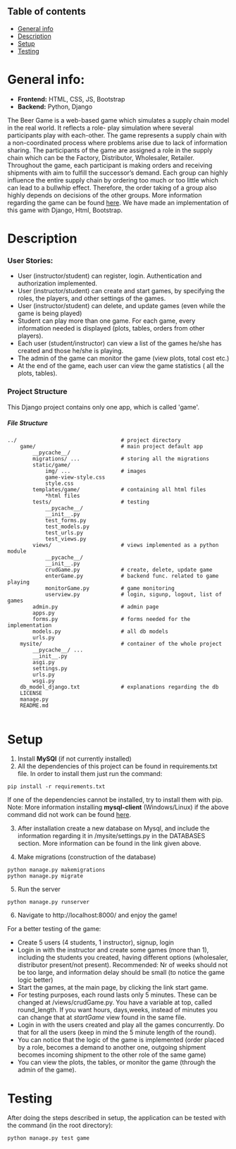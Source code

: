 ## Table of contents
* [General info](#general-info)
* [Description](#description)
* [Setup](#setup)
* [Testing](#testing)


# General info:
* **Frontend:** HTML, CSS, JS, Bootstrap  
* **Backend:** Python, Django

The Beer Game is a web-based game which simulates a supply chain model in the real world. It reflects a role-
play simulation where several participants play with each-other. The game represents a supply chain with a
non-coordinated process where problems arise due to lack of information sharing. The participants of the game
are assigned a role in the supply chain which can be the Factory, Distributor, Wholesaler, Retailer. Throughout
the game, each participant is making orders and receiving shipments with aim to fulfill the successor’s demand.
Each group can highly influence the entire supply chain by ordering too much or too little which can lead to
a bullwhip effect. Therefore, the order taking of a group also highly depends on decisions of the other groups.
More information regarding the game can be found [here](http://scgames.bauer.uh.edu/). We have made an implementation of this game with Django, Html, Bootstrap.



# Description
### User Stories:
* User (instructor/student) can register, login. Authentication and authorization implemented.
* User (instructor/student) can create and start games, by specifying the roles, the players, and other settings of the games.
* User (instructor/student) can delete, and update games (even while the game is being played)
* Student can play more than one game. For each game, every information needed is displayed (plots, tables, orders from other players).
* Each user (student/instructor) can view a list of the games he/she has created and those he/she is playing.
* The admin of the game can monitor the game (view plots, total cost etc.)
* At the end of the game, each user can view the game statistics ( all the plots, tables).

### Project Structure
This Django project contains only one app, which is called 'game'.

##### File Structure
```
../                                 # project directory
    game/                           # main project default app
        __pycache__/
        migrations/ ...             # storing all the migrations
        static/game/
            img/ ...                # images
            game-view-style.css     
            style.css
        templates/game/             # containing all html files
            *html files
        tests/                      # testing
            __pycache__/
            __init__.py
            test_forms.py
            test_models.py
            test_urls.py
            test_views.py
        views/                      # views implemented as a python module
            __pycache__/
            __init__.py
            crudGame.py             # create, delete, update game
            enterGame.py            # backend func. related to game playing
            monitorGame.py          # game monitoring
            userview.py             # login, sigunp, logout, list of games
        admin.py                    # admin page
        apps.py
        forms.py                    # forms needed for the implementation
        models.py                   # all db models      
        urls.py
    mysite/                         # container of the whole project
        __pycache__/ ...             
        __init__.py               
        asgi.py
        settings.py
        urls.py
        wsgi.py
    db_model_django.txt             # explanations regarding the db
    LICENSE
    manage.py
    README.md
    
```



# Setup
1. Install **MySQl** (if not currently installed)
2. All the dependencies of this project can be found in requirements.txt file. In order to install them just run the command:
```
pip install -r requirements.txt
```
If one of the dependencies cannot be installed, try to install them with pip.\
Note: More information installing **mysql-client** (Windows/Linux) if the above command did not work can be found [here](https://medium.com/@omaraamir19966/connect-django-with-mysql-database-f946d0f6f9e3).

3. After installation create a new database on Mysql, and include the information regarding it in /mysite/settings.py in the DATABASES section. More information can be found in the link given above.

4. Make migrations (construction of the database)
```
python manage.py makemigrations
python manage.py migrate

```
5. Run the server
```
python manage.py runserver

```
6. Navigate to http://localhost:8000/ and enjoy the game!

For a better testing of the game:
- Create 5 users (4 students, 1 instructor), signup, login
- Login in with the instructor and create some games (more than 1), including the students you created, having different options (wholesaler, distributor present/not present). Recommended: Nr of weeks should not be too large, and information delay should be small (to notice the game logic better)
- Start the games, at the main page, by clicking the link start game.
- For testing purposes, each round lasts only 5 minutes. These can be changed at /views/crudGame.py. You have a variable at top, called round_length. If you want hours, days,weeks, instead of minutes you can change that at *startGame* view found in the same file.
- Login in with the users created and play all the games concurrently. Do that for all the users (keep in mind the 5 minute length of the round).
- You can notice that the logic of the game is implemented (order placed by a role, becomes a demand to another one, outgoing shipment becomes incoming shipment to the other role of the same game)
- You can view the plots, the tables, or monitor the game (through the admin of the game).

# Testing
After doing the steps described in setup, the application can be tested with the command (in the root directory):
```
python manage.py test game
```